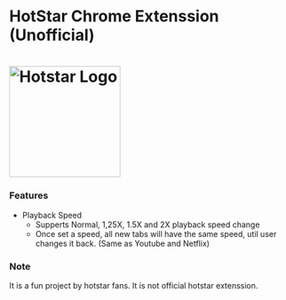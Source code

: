 # HotStar Chrome Extenssion (Unofficial)

# <a href='https://www.hotstar.com' target="_blank"><img src='https://user-images.githubusercontent.com/6852389/118403063-5142b380-b68a-11eb-9712-032b26859310.png' height='200' alt='Hotstar Logo'/></a>

### Features
* Playback Speed
  * Supperts Normal, 1,25X, 1.5X and 2X playback speed change
  * Once set a speed, all new tabs will have the same speed, util user changes it back. (Same as Youtube and Netflix)
 
 ### Note
It is a fun project by hotstar fans. It is not official hotstar extenssion.
